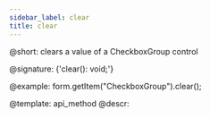 ```yaml
---
sidebar_label: clear
title: clear
---          
```


@short: clears a value of a CheckboxGroup control

@signature: {'clear(): void;'}



@example:
form.getItem("CheckboxGroup").clear();


@template: api_method
@descr:


